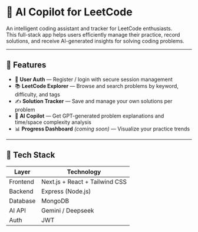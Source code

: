 # 🧠 AI Copilot for LeetCode

An intelligent coding assistant and tracker for LeetCode enthusiasts.  
This full-stack app helps users efficiently manage their practice, record solutions, and receive AI-generated insights for solving coding problems.

---

## 🚀 Features

- 🔐 **User Auth** — Register / login with secure session management
- 📚 **LeetCode Explorer** — Browse and search problems by keyword, difficulty, and tags
- ✍️ **Solution Tracker** — Save and manage your own solutions per problem
- 🤖 **AI Copilot** — Get GPT-generated problem explanations and time/space complexity analysis
- 📊 **Progress Dashboard** _(coming soon)_ — Visualize your practice trends

---

## 🧰 Tech Stack

| Layer    | Technology                     |
| -------- | ------------------------------ |
| Frontend | Next.js + React + Tailwind CSS |
| Backend  | Express (Node.js)              |
| Database | MongoDB                        |
| AI API   | Gemini / Deepseek              |
| Auth     | JWT                            |
